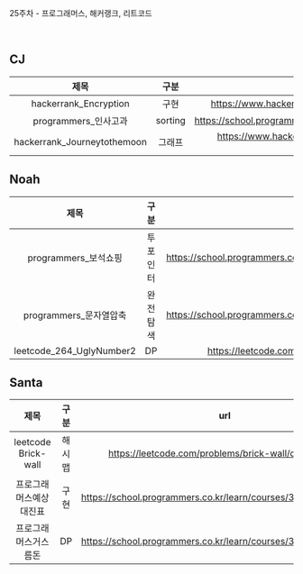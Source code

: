 25주차 - 프로그래머스, 해커랭크, 리트코드

</br>

## CJ

|제목|구분|url|
|:------:|:---:|:---:|
|hackerrank_Encryption|구현|https://www.hackerrank.com/challenges/encryption/problem|
|programmers_인사고과|sorting|https://school.programmers.co.kr/learn/courses/30/lessons/152995|
|hackerrank_Journeytothemoon|그래프|https://www.hackerrank.com/challenges/journey-to-the-moon/problem|


## Noah

| 제목 | 구분 | url |
|:------:|:---:|:---:|
|programmers_보석쇼핑|투포인터|https://school.programmers.co.kr/learn/courses/30/lessons/67258|
|programmers_문자열압축|완전탐색|https://school.programmers.co.kr/learn/courses/30/lessons/60057|
|leetcode_264_UglyNumber2|DP|https://leetcode.com/problems/ugly-number-ii/|


## Santa

|제목|구분|url|
|:------:|:---:|:---:|
|leetcode Brick-wall|해시맵|https://leetcode.com/problems/brick-wall/description/|
|프로그래머스예상 대진표|구현|https://school.programmers.co.kr/learn/courses/30/lessons/12985|
|프로그래머스거스름돈|DP|https://school.programmers.co.kr/learn/courses/30/lessons/12907|


